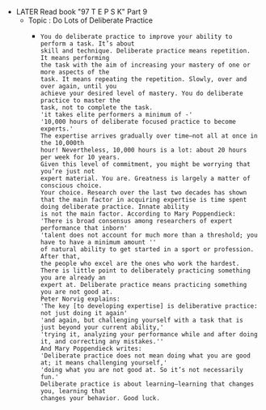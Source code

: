 - LATER Read book "97 T E P S K" Part 9
	- Topic : Do Lots of Deliberate Practice
		- ```apl
		  You do deliberate practice to improve your ability to perform a task. It’s about
		  skill and technique. Deliberate practice means repetition. It means performing
		  the task with the aim of increasing your mastery of one or more aspects of the
		  task. It means repeating the repetition. Slowly, over and over again, until you
		  achieve your desired level of mastery. You do deliberate practice to master the
		  task, not to complete the task.
		  'it takes elite performers a minimum of -'
		  '10,000 hours of deliberate focused practice to become experts.'
		  The expertise arrives gradually over time—not all at once in the 10,000th
		  hour! Nevertheless, 10,000 hours is a lot: about 20 hours per week for 10 years.
		  Given this level of commitment, you might be worrying that you’re just not
		  expert material. You are. Greatness is largely a matter of conscious choice.
		  Your choice. Research over the last two decades has shown that the main factor in acquiring expertise is time spent doing deliberate practice. Innate ability
		  is not the main factor. According to Mary Poppendieck:
		  'There is broad consensus among researchers of expert performance that inborn'
		  'talent does not account for much more than a threshold; you have to have a minimum amount ''
		  of natural ability to get started in a sport or profession. After that,
		  the people who excel are the ones who work the hardest.
		  There is little point to deliberately practicing something you are already an
		  expert at. Deliberate practice means practicing something you are not good at.
		  Peter Norvig explains:
		  'The key [to developing expertise] is deliberative practice: not just doing it again'
		  'and again, but challenging yourself with a task that is just beyond your current ability,' 
		  'trying it, analyzing your performance while and after doing it, and correcting any mistakes.''
		  And Mary Poppendieck writes:
		  'Deliberate practice does not mean doing what you are good at; it means challenging yourself,'
		  'doing what you are not good at. So it’s not necessarily fun.'
		  Deliberate practice is about learning—learning that changes you, learning that
		  changes your behavior. Good luck.
		  ```